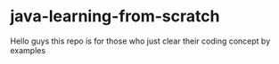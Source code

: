 # java-learning-from-scratch
Hello guys this repo is for those who just clear their coding concept by examples
